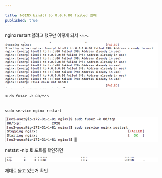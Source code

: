```yaml
---

title: NGINX bind() to 0.0.0.80 failed 일때
published: true
---
```



nginx restart 할려고 했구만 이렇게 되서 -ㅅ-..




![GRADLE-WRAPPER1](/assets/imgs/2018/07/02/2018-07-02-nginx-to-0-0-0-80-failed-01.png)


```
sudo fuser -k 80/tcp


sudo service nginx restart

```

![GRADLE-WRAPPER1](/assets/imgs/2018/07/02/2018-07-02-nginx-to-0-0-0-80-failed-02.png)


netstat -nlp 로 포트를 확인하면

![GRADLE-WRAPPER1](/assets/imgs/2018/07/02/2018-07-02-nginx-to-0-0-0-80-failed-03.png)

제대로 돌고 있는거 확인